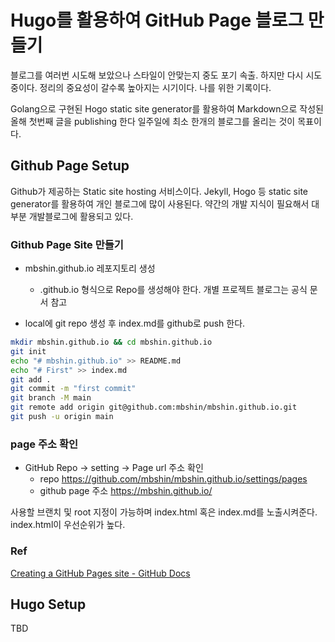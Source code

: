 # Hugo를 활용하여 GitHub Page 블로그 만들기
블로그를 여러번 시도해 보았으나 스타일이 안맞는지 중도 포기 속출. 하지만 다시 시도중이다. 정리의 중요성이 갈수록 높아지는 시기이다.  나를 위한 기록이다.

Golang으로 구현된  Hogo static site generator를 활용하여 Markdown으로 작성된 올해 첫번째 글을 publishing 한다  일주일에 최소 한개의 블로그를 올리는 것이 목표이다. 

## Github Page Setup
Github가 제공하는 Static site hosting 서비스이다. Jekyll, Hogo 등 static site generator를 활용하여 개인 블로그에 많이 사용된다. 약간의 개발 지식이 필요해서 대부분 개발블로그에 활용되고 있다. 

### Github Page Site 만들기

* mbshin.github.io 레포지토리 생성 
	* <username>.github.io 형식으로 Repo를 생성해야 한다. 개별 프로젝트 블로그는 공식 문서 참고

* local에 git repo 생성 후 index.md를 github로 push 한다.
```bash
mkdir mbshin.github.io && cd mbshin.github.io
git init
echo "# mbshin.github.io" >> README.md
echo "# First" >> index.md
git add .
git commit -m "first commit"
git branch -M main
git remote add origin git@github.com:mbshin/mbshin.github.io.git
git push -u origin main
```

### page 주소 확인
* GitHub Repo -> setting -> Page url 주소 확인
	* repo
	https://github.com/mbshin/mbshin.github.io/settings/pages
	 * github page 주소
	https://mbshin.github.io/

사용할 브랜치 및 root 지정이 가능하며 index.html 혹은 index.md를 노출시켜준다. index.html이 우선순위가 높다.

### Ref
[Creating a GitHub Pages site - GitHub Docs](https://docs.github.com/en/pages/getting-started-with-github-pages/creating-a-github-pages-site)

## Hugo Setup
TBD



